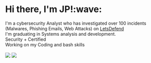 <h1>Hi there, I'm JP!:wave:</h1>

I'm a cybersecurity Analyst who has investigated over 100 incidents (Malwares, Phishing Emails, Web Attacks) on <a href="https://app.letsdefend.io/user/jpnpe12">LetsDefend</a>
<br> I'm graduating in Systems analysis and development. 
<br>Security + Certified
<br>Working on my Coding and bash skills
<br>
<br>
<a href="https://www.linkedin.com/in/joão-paulo-41a195244/"><img src="https://img.shields.io/badge/LinkedIn-0077B5?style=for-the-badge&logo=linkedin&logoColor=white"/></a>
<a href="https://www.youtube.com/channel/UC1sFQx3AdYxabUpC1yqazpw"/><img src="https://img.shields.io/badge/YouTube-FF0000?style=for-the-badge&logo=youtube&logoColor=white"/></a>
